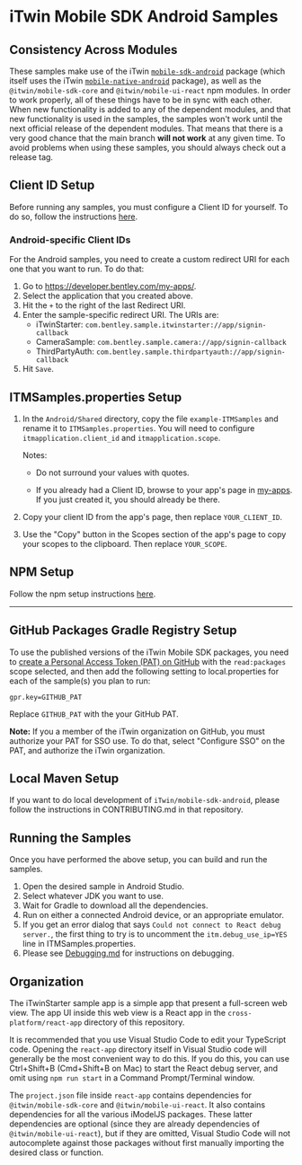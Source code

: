 # iTwin Mobile SDK Android Samples

## Consistency Across Modules

These samples make use of the iTwin [`mobile-sdk-android`](https://github.com/iTwin/mobile-sdk-android) package (which itself uses the iTwin [`mobile-native-android`](https://github.com/iTwin/mobile-native-android/releases) package), as well as the `@itwin/mobile-sdk-core` and `@itwin/mobile-ui-react` npm modules. In order to work properly, all of these things have to be in sync with each other. When new functionality is added to any of the dependent modules, and that new functionality is used in the samples, the samples won't work until the next official release of the dependent modules. That means that there is a very good chance that the main branch __will not work__ at any given time. To avoid problems when using these samples, you should always check out a release tag.

## Client ID Setup

Before running any samples, you must configure a Client ID for yourself. To do so, follow the instructions [here](../cross-platform/ClientID.md).

### Android-specific Client IDs

For the Android samples, you need to create a custom redirect URI for each one that you want to run. To do that:

1. Go to <https://developer.bentley.com/my-apps/>.
1. Select the application that you created above.
1. Hit the `+` to the right of the last Redirect URI.
1. Enter the sample-specific redirect URI. The URIs are:
    * iTwinStarter: `com.bentley.sample.itwinstarter://app/signin-callback`
    * CameraSample: `com.bentley.sample.camera://app/signin-callback`
    * ThirdPartyAuth: `com.bentley.sample.thirdpartyauth://app/signin-callback`
1. Hit `Save`.

## ITMSamples.properties Setup

1. In the `Android/Shared` directory, copy the file `example-ITMSamples` and rename it to `ITMSamples.properties`. You will need to configure `itmapplication.client_id` and `itmapplication.scope`.

    Notes:

    * Do not surround your values with quotes.

    * If you already had a Client ID, browse to your app's page in [my-apps](https://developer.bentley.com/my-apps/). If you just created it, you should already be there.

1. Copy your client ID from the app's page, then replace `YOUR_CLIENT_ID`.
1. Use the "Copy" button in the Scopes section of the app's page to copy your scopes to the clipboard. Then replace `YOUR_SCOPE`.

## NPM Setup

Follow the npm setup instructions [here](../cross-platform/npm.md).

---

## GitHub Packages Gradle Registry Setup

To use the published versions of the iTwin Mobile SDK packages, you need to [create a Personal Access Token (PAT) on GitHub](https://docs.github.com/en/authentication/keeping-your-account-and-data-secure/creating-a-personal-access-token) with the `read:packages` scope selected, and then add the following setting to local.properties for each of the sample(s) you plan to run:

    gpr.key=GITHUB_PAT

Replace `GITHUB_PAT` with the your GitHub PAT.

__Note:__ If you a member of the iTwin organization on GitHub, you must authorize your PAT for SSO use. To do that, select "Configure SSO" on the PAT, and authorize the iTwin organization.

## Local Maven Setup

If you want to do local development of `iTwin/mobile-sdk-android`, please follow the instructions in CONTRIBUTING.md in that repository.

## Running the Samples

Once you have performed the above setup, you can build and run the samples.

1. Open the desired sample in Android Studio.
1. Select whatever JDK you want to use.
1. Wait for Gradle to download all the dependencies.
1. Run on either a connected Android device, or an appropriate emulator.
1. If you get an error dialog that says `Could not connect to React debug server.`, the first thing to try is to uncomment the `itm.debug_use_ip=YES` line in ITMSamples.properties.
1. Please see [Debugging.md](./Debugging.md) for instructions on debugging.

## Organization

The iTwinStarter sample app is a simple app that present a full-screen web view. The app UI inside this web view is a React app in the `cross-platform/react-app` directory of this repository.

It is recommended that you use Visual Studio Code to edit your TypeScript code. Opening the `react-app` directory itself in Visual Studio code will generally be the most convenient way to do this. If you do this, you can use Ctrl+Shift+B (Cmd+Shift+B on Mac) to start the React debug server, and omit using `npm run start` in a Command Prompt/Terminal window.

The `project.json` file inside `react-app` contains dependencies for `@itwin/mobile-sdk-core` and `@itwin/mobile-ui-react`. It also contains dependencies for all the various iModelJS packages. These latter dependencies are optional (since they are already dependencies of `@itwin/mobile-ui-react`), but if they are omitted, Visual Studio Code will not autocomplete against those packages without first manually importing the desired class or function.
